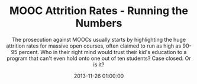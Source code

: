 ---
layout: post
title:  "MOOC Attrition Rates - Running the Numbers"
subtitle:  "The prosecution against MOOCs usually starts by highlighting the huge attrition rates for massive open courses, often claimed to run as high as 90-95 percent. Who in their right mind would trust their kid's education to a program that can't even hold onto one out of ten students? Case closed. Or is it?"
date:   2013-11-26 01:00:00
refurl: http://www.huffingtonpost.com/jonathan-haber/mooc-attrition-rates-runn_b_4325299.html
source: huffingtonpost.com
categories: linkpost
tag: post
---